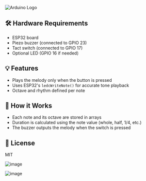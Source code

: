 ![Arduino Logo](https://upload.wikimedia.org/wikipedia/commons/8/87/Arduino_Logo.svg)


## 🛠️ Hardware Requirements
- ESP32 board  
- Piezo buzzer (connected to GPIO 23)  
- Tact switch (connected to GPIO 17)  
- Optional LED (GPIO 16 if needed)

## 💡 Features
- Plays the melody only when the button is pressed
- Uses ESP32's `ledcWriteNote()` for accurate tone playback
- Octave and rhythm defined per note

## 🧠 How it Works
- Each note and its octave are stored in arrays
- Duration is calculated using the note value (whole, half, 1/4, etc.)
- The buzzer outputs the melody when the switch is pressed

## 🔄 License
MIT


![image](https://github.com/user-attachments/assets/d229d402-e3a5-467d-9417-7b367f5a936b)


![image](https://github.com/user-attachments/assets/cdf41663-4d09-4549-87fc-1f400c38e812)




